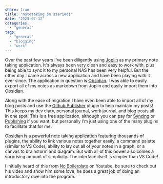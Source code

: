 ```yaml
---
share: true
title: "Notetaking on steriods"
date: "2023-07-12"
categories:
  - "general"
tags:
  - "general"
  - "blogging"
  - "work"
---
```


Over the past few years I've been diligently using [Joplin](../2021-08-10-yet-another-move.md) as my primary note taking application.  It's always been very clean and easy to work with, plus being able to sync it to my personal NAS has been very helpful.   But the other day I came across a new application and have been playing with it ever since.  The application in question is [Obsidian](https://obsidian.md/).  I was able to easily export all of my notes as markdown from Joplin and easily import them into Obsidian.  

Along with the ease of migration I have even been able to import all of my blog posts and use the [Github Publisher](https://github.com/ObsidianPublisher/obsidian-github-publisher) plugin to help maintain my posts!  This keeps my dev diary, personal journal, work journal, and blog posts all in one spot!  This is a free application, although you can pay for [Syncing](https://obsidian.md/sync) or [Publishing](https://obsidian.md/publish) if you want, but personally I'm just using one of the many plugins to facilitate that for me.

Obsidian is a powerful note taking application featuring thousands of plugins, the ability to link various notes together easily, a command palette (similar to VS Code), ability to lay out all of your notes in a graph, or a canvas to brainstorm and diagram.  But with all of this power also comes a surprising amount of simplicity.  The interface itself is simpler than VS Code!

I initially heard of this from [No Boilerplate](https://www.youtube.com/watch?v=DbsAQSIKQXk&pp=ygUIb2JzaWRpYW4%3D) on Youtube, be sure to check out his video and show him some love, he does a great job of doing an introductory dive into the program.